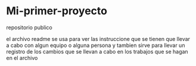 # Mi-primer-proyecto
repositorio publico

el archivo readme se usa para ver las instruccione que se tienen que llevar a cabo con algun equipo o alguna persona y tambien sirve para llevar un registro de los cambios que se llevan a cabo en los trabajos que se hagan en el archivo
